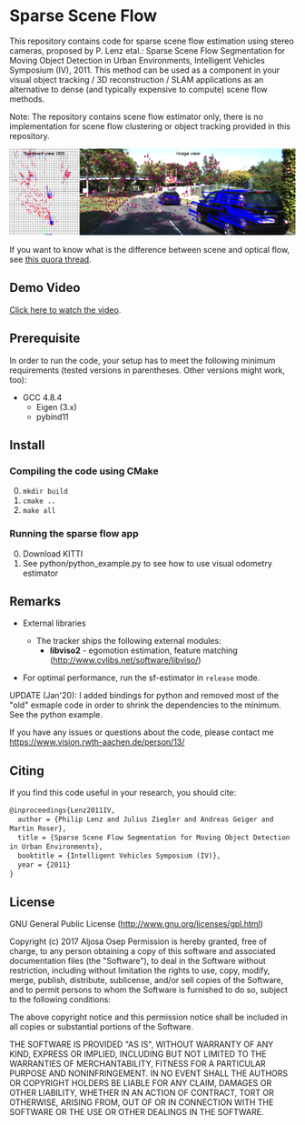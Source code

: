 # Sparse Scene Flow

This repository contains code for sparse scene flow estimation using stereo cameras, proposed by P. Lenz etal.: Sparse Scene Flow Segmentation for Moving Object Detection in 
Urban Environments, Intelligent Vehicles Symposium (IV), 2011.
This method can be used as a component in your 
visual object tracking / 3D reconstruction / SLAM applications 
as an alternative to dense (and typically expensive to compute) scene flow methods.

Note: The repository contains scene flow estimator only, there is no implementation for scene flow clustering or object tracking provided in this repository.

![Alt text](images/flow_image_combined.png?raw=true "Scene flow, image-view and top-down view.")

If you want to know what is the difference between scene and optical flow, 
see [this quora thread](https://www.quora.com/What-is-the-difference-between-scene-flow-and-optical-flow).
## Demo  Video
[Click here to watch the video](https://www.youtube.com/watch?v=SavxW1UuGKM).

## Prerequisite
In order to run the code, your setup has to meet the following minimum requirements (tested versions in parentheses. Other versions might work, too):

* GCC 4.8.4
  * Eigen (3.x)
  * pybind11

## Install
### Compiling the code using CMake
0.  `mkdir build`
0.  `cmake ..`
0.  `make all`

### Running the sparse flow app
0.  Download KITTI
0.  See python/python_example.py to see how to use visual odometry estimator

## Remarks
* External libraries
    * The tracker ships the following external modules:
        * **libviso2** - egomotion estimation, feature matching (http://www.cvlibs.net/software/libviso/)

* For optimal performance, run the sf-estimator in `release` mode.

UPDATE (Jan'20): I added bindings for python and removed most of the "old" exmaple code in order to shrink the dependencies to the minimum. See the python example.

If you have any issues or questions about the code, please contact me https://www.vision.rwth-aachen.de/person/13/

## Citing

If you find this code useful in your research, you should cite:

	@inproceedings{Lenz2011IV,
	  author = {Philip Lenz and Julius Ziegler and Andreas Geiger and Martin Roser},
	  title = {Sparse Scene Flow Segmentation for Moving Object Detection in Urban Environments},
	  booktitle = {Intelligent Vehicles Symposium (IV)},
	  year = {2011}
	}

## License

GNU General Public License (http://www.gnu.org/licenses/gpl.html)

Copyright (c) 2017 Aljosa Osep
Permission is hereby granted, free of charge, to any person obtaining a copy of this software and associated documentation files (the "Software"), to deal in the Software without restriction, including without limitation the rights to use, copy, modify, merge, publish, distribute, sublicense, and/or sell copies of the Software, and to permit persons to whom the Software is furnished to do so, subject to the following conditions:

The above copyright notice and this permission notice shall be included in all copies or substantial portions of the Software.

THE SOFTWARE IS PROVIDED "AS IS", WITHOUT WARRANTY OF ANY KIND, EXPRESS OR IMPLIED, INCLUDING BUT NOT LIMITED TO THE WARRANTIES OF MERCHANTABILITY, FITNESS FOR A PARTICULAR PURPOSE AND NONINFRINGEMENT. IN NO EVENT SHALL THE AUTHORS OR COPYRIGHT HOLDERS BE LIABLE FOR ANY CLAIM, DAMAGES OR OTHER LIABILITY, WHETHER IN AN ACTION OF CONTRACT, TORT OR OTHERWISE, ARISING FROM, OUT OF OR IN CONNECTION WITH THE SOFTWARE OR THE USE OR OTHER DEALINGS IN THE SOFTWARE.
